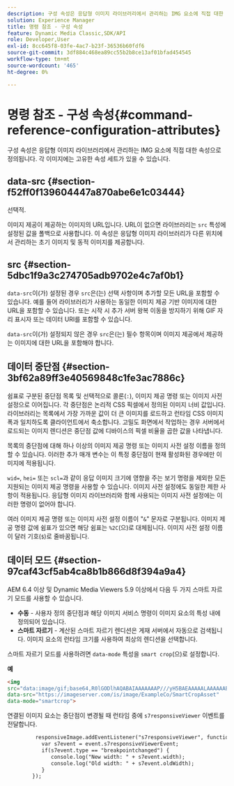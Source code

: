 ```yaml
---
description: 구성 속성은 응답형 이미지 라이브러리에서 관리하는 IMG 요소에 직접 대한 속성으로 정의됩니다. 각 이미지에는 고유한 속성 세트가 있을 수 있습니다.
solution: Experience Manager
title: 명령 참조 - 구성 속성
feature: Dynamic Media Classic,SDK/API
role: Developer,User
exl-id: 8cc645f8-03fe-4ac7-b23f-36536b60fdf6
source-git-commit: 3df884c468ea89cc55b2b8ce13af01bfad454545
workflow-type: tm+mt
source-wordcount: '465'
ht-degree: 0%

---
```


# 명령 참조 - 구성 속성{#command-reference-configuration-attributes}

구성 속성은 응답형 이미지 라이브러리에서 관리하는 IMG 요소에 직접 대한 속성으로 정의됩니다. 각 이미지에는 고유한 속성 세트가 있을 수 있습니다.

## data-src {#section-f52ff0f139604447a870abe6e1c03444}

선택적.

이미지 제공이 제공하는 이미지의 URL입니다. URL이 없으면 라이브러리는 `src` 특성에 설정된 값을 폴백으로 사용합니다. 이 속성은 응답형 이미지 라이브러리가 다른 위치에서 관리하는 초기 이미지 및 동적 이미지를 제공합니다.
<!--
**Example** 

```
<img data-src="https://s7d9.scene7.com/is/image/Scene7SharedAssets/Backpack_B" data-breakpoints="360,720,940">
```
-->

## src {#section-5dbc1f9a3c274705adb9702e4c7af0b1}

`data-src`이(가) 설정된 경우 `src`은(는) 선택 사항이며 추가할 모든 URL을 포함할 수 있습니다. 예를 들어 라이브러리가 사용하는 동일한 이미지 제공 기반 이미지에 대한 URL을 포함할 수 있습니다. 또는 시작 시 추가 서버 왕복 이동을 방지하기 위해 GIF 자리 표시자 또는 데이터 URI를 포함할 수 있습니다.

`data-src`이(가) 설정되지 않은 경우 `src`은(는) 필수 항목이며 이미지 제공에서 제공하는 이미지에 대한 URL을 포함해야 합니다.

<!--
**Example**

Using data URI for the `src` attribute and Image Serving URL for the `data-src` attribute:

```
<img src="data:image/gif;base64,R0lGODlhAQABAIAAAAAAAP///yH5BAEAAAAALAAAAAABAAEAAAIBRAA7" data-src="https://s7d9.scene7.com/is/image/Scene7SharedAssets/Backpack_B" data-breakpoints="360,720,940">
```
-->

## 데이터 중단점 {#section-3bf62a89ff3e40569848c1fe3ac7886c}

쉼표로 구분된 중단점 목록 및 선택적으로 콜론(`:`), 이미지 제공 명령 또는 이미지 사전 설정으로 이어집니다. 각 중단점은 논리적 CSS 픽셀에서 정의된 이미지 너비 값입니다. 라이브러리는 목록에서 가장 가까운 값이 더 큰 이미지를 로드하고 런타임 CSS 이미지 폭과 일치하도록 클라이언트에서 축소합니다. 고밀도 화면에서 작업하는 경우 서버에서 로드되는 이미지 렌디션은 중단점 값에 디바이스의 픽셀 비율을 곱한 값을 나타냅니다.

목록의 중단점에 대해 하나 이상의 이미지 제공 명령 또는 이미지 사전 설정 이름을 정의할 수 있습니다. 이러한 추가 매개 변수는 이 특정 중단점이 현재 활성화된 경우에만 이미지에 적용됩니다.

`wid=`, `hei=` 또는 `scl=`과 같이 응답 이미지 크기에 영향을 주는 보기 명령을 제외한 모든 지원되는 이미지 제공 명령을 사용할 수 있습니다. 이미지 사전 설정에도 동일한 제한 사항이 적용됩니다. 응답형 이미지 라이브러리와 함께 사용되는 이미지 사전 설정에는 이러한 명령이 없어야 합니다.

여러 이미지 제공 명령 또는 이미지 사전 설정 이름이 &quot;`&`&quot; 문자로 구분됩니다. 이미지 제공 명령 값에 쉼표가 있으면 해당 쉼표는 `%2C`(으)로 대체됩니다. 이미지 사전 설정 이름이 달러 기호(`$`)로 줄바꿈됩니다.

<!--
**Examples**

**Using breakpoints only**

`<img src="https://s7d9.scene7.com/is/image/Scene7SharedAssets/Backpack_B" data-breakpoints="360,720">`

**Using Image Serving commands**

`<img src="https://s7d9.scene7.com/is/image/Scene7SharedAssets/Backpack_B" data-breakpoints="360:op_sharpen=1,720:resMode=sharp2&op_usm=0.9%2C1.0%2C8%2C0">`

**Using Image Presets**

`<img src="https://s7d9.scene7.com/is/image/Scene7SharedAssets/Backpack_B" data-breakpoints="360:$ResponsiveImage_Low$,940:$ResponsiveImage_High$">`

**Using Image Presets & Image Serving commands**

`<img src="https://s7d9.scene7.com/is/image/Scene7SharedAssets/Backpack_B" data-breakpoints="360:qlt=50,940:$ResponsiveImage_High$">`

-->

## 데이터 모드 {#section-97caf43cf5ab4ca8b1b866d8f394a9a4}

AEM 6.4 이상 및 Dynamic Media Viewers 5.9 이상에서 다음 두 가지 스마트 자르기 모드를 사용할 수 있습니다.

* **수동** - 사용자 정의 중단점과 해당 이미지 서비스 명령이 이미지 요소의 특성 내에 정의되어 있습니다.
* **스마트 자르기** - 계산된 스마트 자르기 렌디션은 게재 서버에서 자동으로 검색됩니다. 이미지 요소의 런타임 크기를 사용하여 최상의 렌디션을 선택합니다.

스마트 자르기 모드를 사용하려면 `data-mode` 특성을 `smart crop`(으)로 설정합니다.

**예**

```html {.line-numbers}
<img 
src="data:image/gif;base64,R0lGODlhAQABAIAAAAAAAP///yH5BAEAAAAALAAAAAABAAEAAAIBRAA7" 
data-src="https://imageserver.com/is/image/ExampleCo/SmartCropAsset" 
data-mode="smartcrop">
```

연결된 이미지 요소는 중단점이 변경될 때 런타임 중에 `s7responsiveViewer` 이벤트를 전달합니다.

```html {.line-numbers}
         responsiveImage.addEventListener("s7responsiveViewer", function (event) { 
           var s7event = event.s7responsiveViewerEvent; 
           if(s7event.type == "breakpointchanged") { 
              console.log("New width: " + s7event.width); 
              console.log("Old width: " + s7event.oldWidth); 
           } 
        });
```
